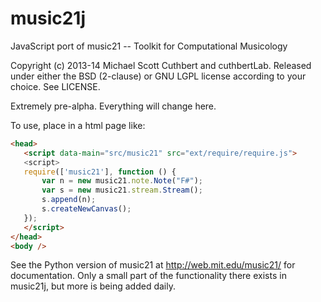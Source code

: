music21j
========
JavaScript port of music21 -- Toolkit for Computational Musicology

Copyright (c) 2013-14 Michael Scott Cuthbert and cuthbertLab.
Released under either the BSD (2-clause) or GNU LGPL license according to your choice. See LICENSE.

Extremely pre-alpha.  Everything will change here.  

To use, place in a html page like:

```html
<head>
   <script data-main="src/music21" src="ext/require/require.js">
   <script>
   require(['music21'], function () {
       var n = new music21.note.Note("F#");
       var s = new music21.stream.Stream();
       s.append(n);
       s.createNewCanvas();
   });
   </script>
</head>
<body />
```
See the Python version of music21 at http://web.mit.edu/music21/ for documentation. Only a small
part of the functionality there exists in music21j, but more is being added daily.
